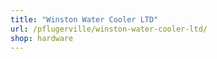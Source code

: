 ```yaml
---
title: "Winston Water Cooler LTD"
url: /pflugerville/winston-water-cooler-ltd/
shop: hardware
---
```

